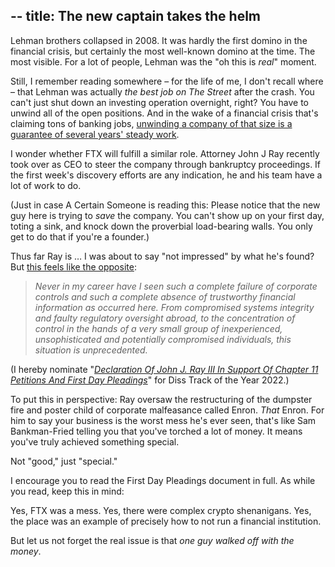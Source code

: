 --
title: The new captain takes the helm
--

Lehman brothers collapsed in 2008. It was hardly the first domino in the financial crisis, but certainly the most well-known domino at the time. The most visible. For a lot of people, Lehman was the "oh this is *real*" moment.

Still, I remember reading somewhere – for the life of me, I don't recall where – that Lehman was actually *the best job on The Street* after the crash. You can't just shut down an investing operation overnight, right? You have to unwind all of the open positions. And in the wake of a financial crisis that's claiming tons of banking jobs, [unwinding a company of that size is a guarantee of several years' steady work](https://www.bloomberg.com/features/2022-lehman-brothers-collapse-plan-repay-after-bankruptcy/).

I wonder whether FTX will fulfill a similar role. Attorney John J Ray recently took over as CEO to steer the company through bankruptcy proceedings. If the first week's discovery efforts are any indication, he and his team have a lot of work to do.

(Just in case A Certain Someone is reading this: Please notice that the new guy here is trying to *save* the company. You can't show up on your first day, toting a sink, and knock down the proverbial load-bearing walls. You only get to do that if you're a founder.)

Thus far Ray is … I was about to say "not impressed" by what he's found? But [this feels like the opposite](https://pacer-documents.s3.amazonaws.com/33/188450/042020648197.pdf):

> *Never in my career have I seen such a complete failure of corporate controls and such a complete absence of trustworthy financial information as occurred here. From compromised systems integrity and faulty regulatory oversight abroad, to the concentration of control in the hands of a very small group of inexperienced, unsophisticated and potentially compromised individuals, this situation is unprecedented.*

(I hereby nominate "[*Declaration Of John J. Ray III In Support Of Chapter 11 Petitions And First Day Pleadings*](https://pacer-documents.s3.amazonaws.com/33/188450/042020648197.pdf)" for Diss Track of the Year 2022.)

To put this in perspective: Ray oversaw the restructuring of the dumpster fire and poster child of corporate malfeasance called Enron. *That* Enron. For him to say your business is the worst mess he's ever seen, that's like Sam Bankman-Fried telling you that you've torched a lot of money. It means you've truly achieved something special.

Not "good," just "special."

I encourage you to read the First Day Pleadings document in full. As while you read, keep this in mind:

Yes, FTX was a mess. Yes, there were complex crypto shenanigans. Yes, the place was an example of precisely how to not run a financial institution.

But let us not forget the real issue is that *one guy walked off with the money*.
